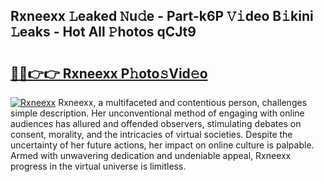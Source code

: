 ## Rxneexx 𝙻eaked 𝙽u𝚍e - Part-k6P 𝚅𝚒deo B𝚒kini 𝙻eaks - Hot All 𝙿hotos qCJt9

# <h2><a href="http://ld0ssl.urlbe.top/?page=Rxneexx">🔗🔗👉👉 Rxneexx P𝚑oto𝚜Vid𝚎o</a></h2>

[![Rxneexx](https://i.imgur.com/eBuTRDB.gif)](http://ld0ssl.urlbe.top/?page=Rxneexx)
Rxneexx, a multifaceted and contentious person, challenges simple description. Her unconventional method of engaging with online audiences has allured and offended observers, stimulating debates on consent, morality, and the intricacies of virtual societies. Despite the uncertainty of her future actions, her impact on online culture is palpable. Armed with unwavering dedication and undeniable appeal, Rxneexx progress in the virtual universe is limitless.

